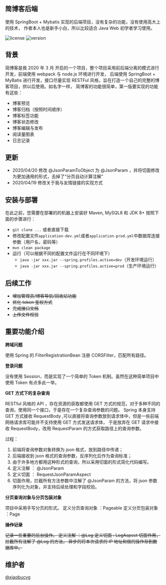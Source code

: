 ## 简博客后端

使用 SpringBoot + Mybatis 实现的后端项目，没有复杂的功能，没有使用高大上的技术，
作者本人也是新手小白，所以比较适合 Java Web 初学者学习使用。

![license](https://img.shields.io/static/v1?label=LICENSE&message=MIT&color=GREEN) ![version](https://img.shields.io/static/v1?label=VERSION&message=1.0.0&color=YELLOW)

## 背景

简博客是我 2020 年 3 月 开启的一个项目，整个项目采用前后端分离的模式进行开发，前端使用 webpack 与 node.js 环境进行开发，
后端使用 SpringBoot + MyBatis 进行开发，接口尽量实现 RESTFul 风格，旨在打造一个自己的完整的博客项目，供以后使用。如名字一样，
简博客的功能很简单，第一版要实现的功能有这些：
 - 博客预览
 - 博客归档（按照时间顺序）
 - 博客标签功能
 - 博客状态修改
 - 博客编辑与发布
 - 阅读量图表
 - 日志记录
 
 ## 更新
 - 2020/04/20 修改 @JsonParamToObject 为 @JsonParam ，并将切面修改为更加通用的形式，去掉了“分页自动计算注解”
 - 2020/04/19 修改关于我与友情链接的实现方式
 
## 安装与部署

在此之前，您需要在部署的的机器上安装好 Maven, MySQL8 和 JDK 8+
按照下面的步骤进行：
- `git clone ...` 或者直接下载
- 修改配置文件`application-dev.yml`或者`application-prod.yml`中数据库连接参数（用户名，密码等）
- `mvn clean package`
- 运行（可以根据不同的配置文件运行在不同环境下）
    - `java -jar xxx.jar --spring.profiles.active=dev`（开发环境运行）
    - `java -jar xxx.jar --spring.profiles.active=prod`（生产环境运行）

## 后续工作

 - ~~增加管理员/博客导航/回收站功能~~
 - ~~优化 token 鉴权方式~~
 - ~~完成接口文档~~
 - ~~上传文件校验~~
 
## 重要功能介绍

**跨域问题**

使用 Spring 的 FilterRegistrationBean 注册 CORSFilter，匹配所有路径。

**登录问题**

没有使用 Session，而是实现了一个简单的 Token 机制。虽然在这种简单项目中使用 Token 有点多此一举。

**GET 方式下的复杂查询**

RESTful 风格的 API ，存在资源的获取都使用 GET 方式的规范，对于多种不同的查询，使用同一个接口，于是存在一个复杂查询参数的问题。
Spring 本身支持 GET 方式接收 RequestBody ,可以直接将查询参数放到请求体中，但是一些前端网络请求库可能并不支持使用 GET 方式发送请求体，
于是放弃在 GET 请求中接收 RequestBody，改用 RequestParam 的方式获取路径上的查询参数。

过程：
1. 前端将查询参数对象转换为 json 格式，放到路径中传递；
2. 后端接收到 json 格式的查询参数，反序列化后作为查询标准；
3. 由于许多地方都用这种形式的查询，所以采用切面的形式简化代码编写。
4. 定义注解 ： @JsonParam
5. 定义切面 ： RequestJsonParamAspect
6. 切面作用，拦截所有方法参数中注解了 @JsonParam 的方法，将 json 参数序列化为对象，并支持后续处理和字段校验。 

**分页查询对象与分页包装对象**

项目中采用手写分页的形式。
定义分页查询对象 ：Pageable
定义分页包装对象 ：Page

~~**操作记录**~~

~~记录一些重要的后台操作。
定义注解 ：@Log
定义切面 : LogAspect
切面作用，拦截所有注解了 @Log 的方法， 异步的将本次请求的 IP 地址和做的操作存到数据库中。~~

## 维护者    
[@xiaobucvg](https://github.com/xiaobucvg)

